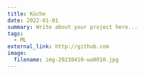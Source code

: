 ```yaml
---
title: Küche
date: 2022-01-01
summary: Write about your project here...
tags:
  - ML
external_link: http://github.com
image:
  filename: img-20230410-wa0010.jpg
---
```

